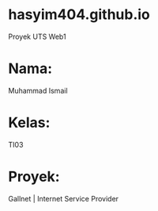 # hasyim404.github.io
Proyek UTS Web1

# Nama:
Muhammad Ismail
# Kelas:
TI03
# Proyek: 
Gallnet | Internet Service Provider
